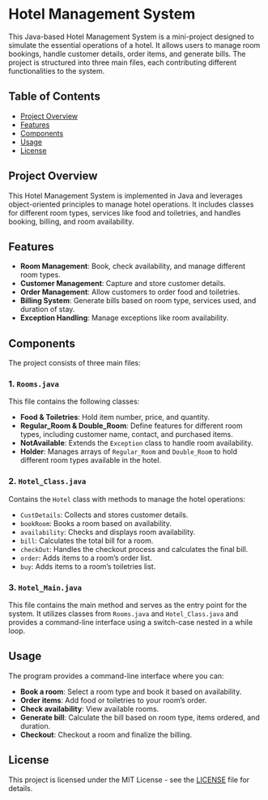 
# Hotel Management System

This Java-based Hotel Management System is a mini-project designed to simulate the essential operations of a hotel. It allows users to manage room bookings, handle customer details, order items, and generate bills. The project is structured into three main files, each contributing different functionalities to the system.

## Table of Contents

- [Project Overview](#project-overview)
- [Features](#features)
- [Components](#components)
- [Usage](#usage)
- [License](#license)

## Project Overview

This Hotel Management System is implemented in Java and leverages object-oriented principles to manage hotel operations. It includes classes for different room types, services like food and toiletries, and handles booking, billing, and room availability.

## Features

- **Room Management**: Book, check availability, and manage different room types.
- **Customer Management**: Capture and store customer details.
- **Order Management**: Allow customers to order food and toiletries.
- **Billing System**: Generate bills based on room type, services used, and duration of stay.
- **Exception Handling**: Manage exceptions like room availability.

## Components

The project consists of three main files:

### 1. `Rooms.java`
This file contains the following classes:
- **Food & Toiletries**: Hold item number, price, and quantity.
- **Regular_Room & Double_Room**: Define features for different room types, including customer name, contact, and purchased items.
- **NotAvailable**: Extends the `Exception` class to handle room availability.
- **Holder**: Manages arrays of `Regular_Room` and `Double_Room` to hold different room types available in the hotel.

### 2. `Hotel_Class.java`
Contains the `Hotel` class with methods to manage the hotel operations:
- `CustDetails`: Collects and stores customer details.
- `bookRoom`: Books a room based on availability.
- `availability`: Checks and displays room availability.
- `bill`: Calculates the total bill for a room.
- `checkOut`: Handles the checkout process and calculates the final bill.
- `order`: Adds items to a room’s order list.
- `buy`: Adds items to a room’s toiletries list.

### 3. `Hotel_Main.java`
This file contains the main method and serves as the entry point for the system. It utilizes classes from `Rooms.java` and `Hotel_Class.java` and provides a command-line interface using a switch-case nested in a while loop.

## Usage

The program provides a command-line interface where you can:
- **Book a room**: Select a room type and book it based on availability.
- **Order items**: Add food or toiletries to your room’s order.
- **Check availability**: View available rooms.
- **Generate bill**: Calculate the bill based on room type, items ordered, and duration.
- **Checkout**: Checkout a room and finalize the billing.

## License

This project is licensed under the MIT License - see the [LICENSE](LICENSE) file for details.

